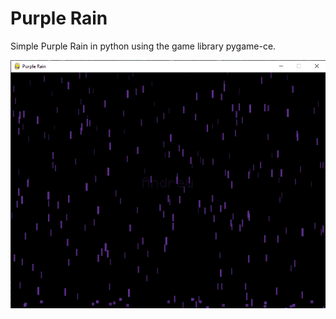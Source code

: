# Purple Rain

Simple Purple Rain in python using the game library pygame-ce.

![Purple Rain](./src/image/purplerain.png "Purple Rain")
